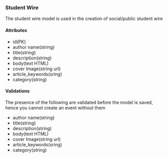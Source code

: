 ### Student Wire
The student wire model is used in the creation of social/public student wire

#### Attributes
* id(PK)
* author name(string)
* title(string)
* description(string)
* body(text HTML)
* cover Image(string url)
* article_keywords(sring)
* category(string)

#### Validations
The presence of the following are validated before the model is saved, hence you cannot create an event without them
* author name(string)
* title(string)
* description(string)
* body(text HTML)
* cover Image(string url)
* article_keywords(sring)
* category(string)